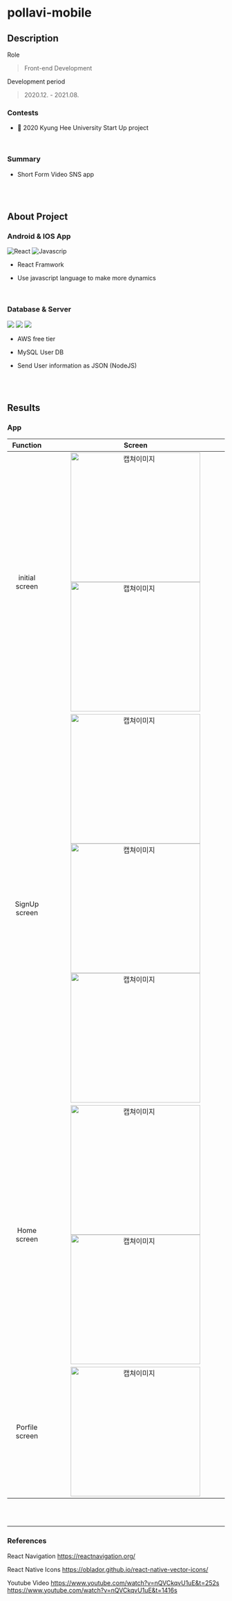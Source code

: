 # pollavi-mobile

## Description

Role

> Front-end Development

Development period

> 2020.12. - 2021.08.

### Contests

- 🏅 2020 Kyung Hee University Start Up project

  <br>

### Summary

- Short Form Video SNS app

<br>
<br>

## About Project

### Android & IOS App

<img alt="React" src ="https://img.shields.io/badge/React-20232A?style=for-the-badge&logo=react&logoColor=61DAFB"/>
<img alt="Javascrip" src ="https://img.shields.io/badge/JavaScript-F7DF1E?style=for-the-badge&logo=javascript&logoColor=black"/>

- React Framwork
- Use javascript language to make more dynamics

  <br>

### Database & Server

<img src="https://img.shields.io/badge/MySQL-4479A1?style=for-the-badge&logo=mysql&logoColor=white"/>
<img src="https://img.shields.io/badge/Amazon_AWS-232F3E?style=for-the-badge&logo=amazon-aws&logoColor=white"/>
<img src="https://img.shields.io/badge/Node.js-43853D?style=for-the-badge&logo=node.js&logoColor=white"/>

- AWS free tier
- MySQL User DB
- Send User information as JSON (NodeJS)

  <br>

  <br>

## Results

### App

|    Function    |                                                                                                               Screen                                                                                                                |
| :------------: | :---------------------------------------------------------------------------------------------------------------------------------------------------------------------------------------------------------------------------------: |
| initial screen |                                       <img src="./result/Screenshot_1643170906.png" width="300" alt="캡쳐이미지"> <img src="./result/Screenshot_1643170933.png" width="300" alt="캡쳐이미지">                                       |
| SignUp screen  | <img src="./result/Screenshot_1643171077.png" width="300" alt="캡쳐이미지"> <img src="./result/Screenshot_1643171089.png" width="300" alt="캡쳐이미지"> <img src="./result/Screenshot_1643171108.png" width="300" alt="캡쳐이미지"> |
|  Home screen   |                                       <img src="./result/Screenshot_1643170951.png" width="300" alt="캡쳐이미지"> <img src="./result/Screenshot_1643170960.png" width="300" alt="캡쳐이미지">                                       |
| Porfile screen |                                                                             <img src="./result/Screenshot_1643170985.png" width="300" alt="캡쳐이미지">                                                                             |

  <br>

  <br>

---

### References

<p align="center">

React Navigation
https://reactnavigation.org/

React Native Icons
https://oblador.github.io/react-native-vector-icons/

Youtube Video
https://www.youtube.com/watch?v=nQVCkqvU1uE&t=252s
https://www.youtube.com/watch?v=nQVCkqvU1uE&t=1416s

</p>
